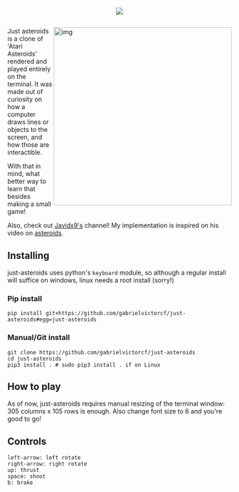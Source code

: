 # <p align="center"> <img src="https://i.imgur.com/xW65plv.png"> </p>

<img src="https://i.imgur.com/wjBAdaV.png" alt="img" align="right" width="400px">

Just asteroids is a clone of 'Atari Asteroids' rendered and played
entirely on the terminal. It was made out of curiosity on how a
computer draws lines or objects to the screen, and how those are
interactible.

With that in mind, what better way to learn that besides
making a small game!

Also, check out [Javidx9's](https://www.youtube.com/channel/UC-yuWVUplUJZvieEligKBkA) channel! My implementation
is inspired on his video on [asteroids](https://link).

## Installing
just-asteroids uses python's `keyboard` module, so although a regular
install will suffice on windows, linux needs a root install (sorry!)

### Pip install
	pip install git+https://github.com/gabrielvictorcf/just-asteroids#egg=just-asteroids

### Manual/Git install
	git clone https://github.com/gabrielvictorcf/just-asteroids
	cd just-asteroids
	pip3 install . # sudo pip3 install . if on Linux

## How to play
As of now, just-asteroids requires manual resizing of the terminal
window: 305 columns x 105 rows is enough. Also change font size to 6
and you're good to go!

## Controls
```
left-arrow: left rotate
right-arrow: right rotate
up: thrust
space: shoot
b: brake
```